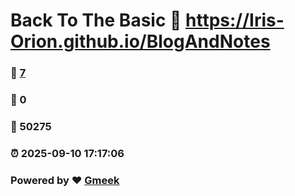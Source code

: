 # Back To The Basic :link: https://Iris-Orion.github.io/BlogAndNotes 
### :page_facing_up: [7](https://Iris-Orion.github.io/BlogAndNotes/tag.html) 
### :speech_balloon: 0 
### :hibiscus: 50275 
### :alarm_clock: 2025-09-10 17:17:06 
### Powered by :heart: [Gmeek](https://github.com/Meekdai/Gmeek)
